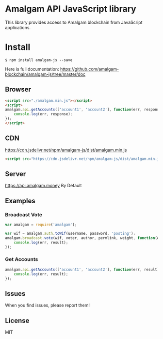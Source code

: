 # Amalgam API JavaScript library
This library provides access to Amalgam blockchain from JavaScript applications.

# Install
```
$ npm install amalgam-js --save
```

Here is full documentation:
https://github.com/amalgam-blockchain/amalgam-js/tree/master/doc

## Browser 
```html 
<script src="./amalgam.min.js"></script>
<script>
amalgam.api.getAccounts(['account1', 'account2'], function(err, response){
    console.log(err, response);
});
</script>
```

## CDN
https://cdn.jsdelivr.net/npm/amalgam-js/dist/amalgam.min.js<br/>
```html
<script src="https://cdn.jsdelivr.net/npm/amalgam-js/dist/amalgam.min.js"></script>
```

## Server

https://api.amalgam.money By Default

## Examples
### Broadcast Vote
```js
var amalgam = require('amalgam');

var wif = amalgam.auth.toWif(username, password, 'posting');
amalgam.broadcast.vote(wif, voter, author, permlink, weight, function(err, result) {
	console.log(err, result);
});
```

### Get Accounts
```js
amalgam.api.getAccounts(['account1', 'account2'], function(err, result) {
	console.log(err, result);
});
```

## Issues
When you find issues, please report them!

## License
MIT
